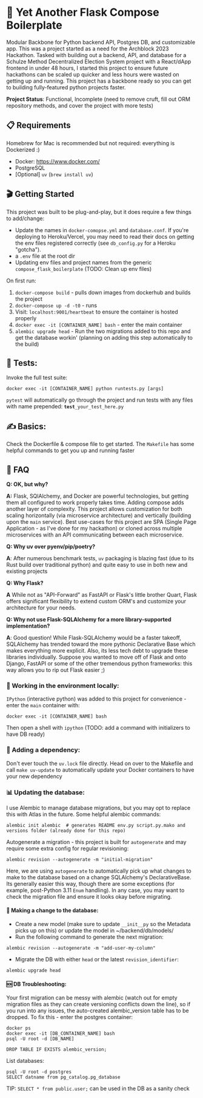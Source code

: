 # 🦴 Yet Another Flask Compose Boilerplate

Modular Backbone for Python backend API, Postgres DB, and customizable app. This was a project started as a need for the Archblock 2023 Hackathon. Tasked with building out a backend, API, and database for a Schulze Method Decentralized Election System project with a React/dApp frontend in under 48 hours, I started this project to ensure future hackathons can be scaled up quicker and less hours were wasted on getting up and running. This project has a backbone ready so you can get to building fully-featured python projects faster.

**Project Status**: Functional, Incomplete (need to remove cruft, fill out ORM repository methods, and cover the project with more tests)


## 📋 Requirements

Homebrew for Mac is recommended but not required: everything is Dockerized :)

* Docker: https://www.docker.com/
* PostgreSQL
* [Optional] `uv` (`brew install uv`)


## 🎬 Getting Started

This project was built to be plug-and-play, but it does require a few things to add/change:
* Update the names in `docker-comopse.yml` and `database.conf`. If you're deploying to Heroku/Vercel, you may need to read their docs on getting the env files registered correctly (see `db_config.py` for a Heroku "gotcha").
* a `.env` file at the root dir
* Updating env files and project names from the generic `compose_flask_boilerplate` (TODO: Clean up env files)

On first run:
1. `docker-compose build` - pulls down images from dockerhub and builds the project
2. `docker-compose up -d -t0` - runs 
3. Visit: `localhost:9001/heartbeat` to ensure the container is hosted properly
4. `docker exec -it [CONTAINER_NAME] bash` - enter the main container
5. `alembic upgrade head` - Run the two migrations added to this repo and get the database workin' (planning on adding this step automatically to the build)

## 🧪 Tests: 

Invoke the full test suite:

```
docker exec -it [CONTAINER_NAME] python runtests.py [args]
```

`pytest` will automatically go through the project and run tests with any files with name prepended: **`test`**`_your_test_here.py`


## ✍️ Basics:

Check the Dockerfile & compose file to get started. The `Makefile` has some helpful commands to get you up and running faster

## 🤔 FAQ

**Q: OK, but why?**

**A:** Flask, SQlAlchemy, and Docker are powerful technologies, but getting them all configured to work properly takes time. Adding compose adds another layer of complexity. This project allows customization for both scaling horizontally (via microservice architecture) and vertically (building upon the `main` service). Best use-cases for this project are SPA (Single Page Application - as I've done for my hackathon) or cloned across multiple microservices with an API communicating between each microservice.

**Q: Why uv over pyenv/pip/poetry?**

**A**: After numerous benchmark tests, `uv` packaging is blazing fast (due to its Rust build over traditional python) and quite easy to use in both new and existing projects

**Q: Why Flask?**

**A** While not as "API-Forward" as FastAPI or Flask's little brother Quart, Flask offers significant flexibility to extend custom ORM's and customize your architecture for your needs.

**Q: Why not use Flask-SQLAlchemy for a more library-supported implementation?**

**A**: Good question! While Flask-SQLAlchemy would be a faster takeoff, SQLAlchemy has trended toward the more pythonic Declarative Base which makes everything more explicit. Also, its less tech debt to upgrade these libraries individually. Suppose you wanted to move off of Flask and onto Django, FastAPI or some of the other tremendous python frameworks: this way allows you to rip out Flask easier ;)


### 👷 Working in the environment locally:

`IPython` (interactive python) was added to this project for convenience - enter the `main` container with:

`docker exec -it [CONTAINER_NAME] bash`

Then open a shell with `ipython` (TODO: add a command with initializers to have DB ready)


### 🔗 Adding a dependency:

Don't ever touch the `uv.lock` file directly.  Head on over to the Makefile and call `make uv-update` to automatically update your Docker containers to have your new dependency

### 📊 Updating the database:

I use Alembic to manage database migrations, but you may opt to replace this with Atlas in the future.  Some helpful alembic commands:

```
alembic init alembic  # generates README env.py script.py.mako and versions folder (already done for this repo)
```

Autogenerate a migration - this project is built for `autogenerate` and may require some extra config for regular revisioning:
```
alembic revision --autogenerate -m "initial-migration"
```

Here, we are using `autogenerate` to automatically pick up what changes to make to the database based on a change SQLAlchemy's DeclarativeBase.  Its generally easier this way, though there are some exceptions (for example, post-Python 3.11 `Enum` handling). In any case, you may want to check the migration file and ensure it looks okay before migrating.


#### 🪸 Making a change to the database:
* Create a new model (make sure to update `__init__py` so the Metadata picks up on this) or update the model in ~/backend/db/models/
* Run the following command to generate the next migration:
```
alembic revision --autogenerate -m "add-user-my-column"
```
* Migrate the DB with either `head` or the latest `revision_identifier`:
```
alembic upgrade head
```


#### 🆘 DB Troubleshooting:

Your first migration can be messy with alembic (watch out for empty migration files as they can create versioning conflicts down the line), so if you run into any issues, the auto-created alembic_version table has to be dropped. To fix this - enter the postgres container:

```
docker ps
docker exec -it [DB_CONTAINER_NAME] bash
psql -U root -d [DB_NAME]

DROP TABLE IF EXISTS alembic_version;
```

List databases:
```
psql -U root -d postgres
SELECT datname from pg_catalog.pg_database
```

TIP: `SELECT * from public.user;` can be used in the DB as a sanity check
